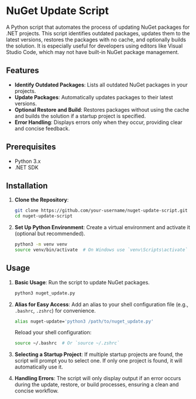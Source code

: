 # NuGet Update Script

A Python script that automates the process of updating NuGet packages for .NET projects. This script identifies outdated packages, updates them to the latest versions, restores the packages with no cache, and optionally builds the solution. It is especially useful for developers using editors like Visual Studio Code, which may not have built-in NuGet package management.

## Features

- **Identify Outdated Packages**: Lists all outdated NuGet packages in your projects.
- **Update Packages**: Automatically updates packages to their latest versions.
- **Optional Restore and Build**: Restores packages without using the cache and builds the solution if a startup project is specified.
- **Error Handling**: Displays errors only when they occur, providing clear and concise feedback.

## Prerequisites

- Python 3.x
- .NET SDK

## Installation

1. **Clone the Repository**:
   ```sh
   git clone https://github.com/your-username/nuget-update-script.git
   cd nuget-update-script
   ```

2. **Set Up Python Environment**:
   Create a virtual environment and activate it (optional but recommended).
   ```sh
   python3 -m venv venv
   source venv/bin/activate  # On Windows use `venv\Scripts\activate`
   ```

## Usage

1. **Basic Usage**:
   Run the script to update NuGet packages.
   ```sh
   python3 nuget_update.py
   ```

2. **Alias for Easy Access**:
   Add an alias to your shell configuration file (e.g., `.bashrc`, `.zshrc`) for convenience.
   ```sh
   alias nuget-update='python3 /path/to/nuget_update.py'
   ```
   Reload your shell configuration:
   ```sh
   source ~/.bashrc  # Or `source ~/.zshrc`
   ```

3. **Selecting a Startup Project**:
   If multiple startup projects are found, the script will prompt you to select one. If only one project is found, it will automatically use it.

4. **Handling Errors**:
   The script will only display output if an error occurs during the update, restore, or build processes, ensuring a clean and concise workflow.